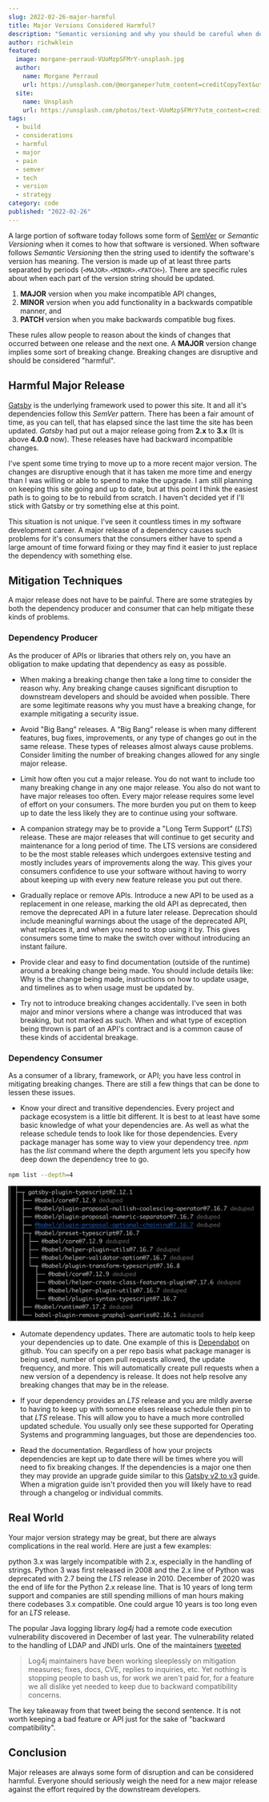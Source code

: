 ```yaml
---
slug: 2022-02-26-major-harmful
title: Major Versions Considered Harmful?
description: "Semantic versioning and why you should be careful when deciding to do a major release. A major version upgrade may be considered harmful for your project."
author: richwklein
featured:
  image: morgane-perraud-VUoMzpSFMrY-unsplash.jpg
  author:
    name: Morgane Perraud
    url: https://unsplash.com/@morganeper?utm_content=creditCopyText&utm_medium=referral&utm_source=unsplash
  site:
    name: Unsplash
    url: https://unsplash.com/photos/text-VUoMzpSFMrY?utm_content=creditCopyText&utm_medium=referral&utm_source=unsplash
tags:
  - build
  - considerations
  - harmful
  - major
  - pain
  - semver
  - tech
  - version
  - strategy
category: code
published: "2022-02-26"
---
```


A large portion of software today follows some form of [SemVer](https://semver.org/) or *Semantic Versioning* when it comes to how that software is versioned. When software follows *Semantic Versioning* then the string used to identify the software's version has meaning. The version is made up of at least three parts separated by periods (`<MAJOR>`.`<MINOR>`.`<PATCH>`). There are specific rules about when each part of the version string should be updated.

1. **MAJOR** version when you make incompatible API changes,
1. **MINOR** version when you add functionality in a backwards compatible manner, and
1. **PATCH** version when you make backwards compatible bug fixes.

These rules allow people to reason about the kinds of changes that occurred between one release and the next one. A **MAJOR** version change implies some sort of breaking change. Breaking changes are disruptive and should be considered "harmful".

## Harmful Major Release

[Gatsby](https://www.gatsbyjs.com/) is the underlying framework used to power this site. It and all it's dependencies follow this *SemVer* pattern. There has been a fair amount of time, as you can tell, that has elapsed since the last time the site has been updated. *Gatsby* had put out a major release going from **2.x** to **3.x** (It is above **4.0.0** now). These releases have had backward incompatible changes. 

I've spent some time trying to move up to a more recent major version. The changes are disruptive enough that it has taken me more time and energy than I was willing or able to spend to make the upgrade. I am still planning on keeping this site going and up to date, but at this point I think the easiest path is to going to be to rebuild from scratch. I haven't decided yet if I'll stick with Gatsby or try something else at this point.

This situation is not unique. I've seen it countless times in my software development career. A major release of a dependency causes such problems for it's consumers that the consumers either have to spend a large amount of time forward fixing or they may find it easier to just replace the dependency with something else. 

## Mitigation Techniques

A major release does not have to be painful. There are some strategies by both the dependency producer and consumer that can help mitigate these kinds of problems.

### Dependency Producer

As the producer of APIs or libraries that others rely on, you have an obligation to make updating that dependency as easy as possible. 

* When making a breaking change then take a long time to consider the reason why. Any breaking change causes significant disruption to downstream developers and should be avoided when possible. There are some legitimate reasons why you must have a breaking change, for example mitigating a security issue.

* Avoid "Big Bang" releases. A “Big Bang” release is when many different features, bug fixes, improvements, or any type of changes go out in the same release. These types of releases almost always cause problems. Consider limiting the number of breaking changes allowed for any single major release. 

* Limit how often you cut a major release. You do not want to include too many breaking change in any one major release. You also do not want to have major releases too often. Every major release requires some level of effort on your consumers. The more burden you put on them to keep up to date the less likely they are to continue using your software.

* A companion strategy may be to provide a "Long Term Support" (*LTS*) release. These are major releases that will continue to get security and maintenance for a long period of time. The LTS versions are considered to be the most stable releases which undergoes extensive testing and mostly includes years of improvements along the way. This gives your consumers confidence to use your software without having to worry about keeping up with every new feature release you put out there.

* Gradually replace or remove APIs. Introduce a new API to be used as a replacement in one release, marking the old API as deprecated, then remove the deprecated API in a future later release. Deprecation should include meaningful warnings about the usage of the deprecated API, what replaces it, and when you need to stop using it by. This gives consumers some time to make the switch over without introducing an instant failure. 

* Provide clear and easy to find documentation (outside of the runtime) around a breaking change being made. You should include details like: Why is the change being made, instructions on how to update usage, and timelines as to when usage must be updated by.

* Try not to introduce breaking changes accidentally. I've seen in both major and minor versions where a change was introduced that was breaking, but not marked as such. When and what type of exception being thrown is part of an API's contract and is a common cause of these kinds of accidental breakage.

### Dependency Consumer

As a consumer of a library, framework, or API; you have less control in mitigating breaking changes. There are still a few things that can be done to lessen these issues.

* Know your direct and transitive dependencies. Every project and package ecosystem is a little bit different. It is best to at least have some basic knowledge of what your dependencies are. As well as what the release schedule tends to look like for those dependencies. Every package manager has some way to view your dependency tree. *npm* has the *list* command where the depth argument lets you specify how deep down the dependency tree to go.

```bash
npm list --depth=4
```

![Dependency Tree Example](dependency-tree.png)

* Automate dependency updates. There are automatic tools to help keep your dependencies up to date. One example of this is [Dependabot](https://docs.github.com/en/code-security/supply-chain-security/keeping-your-dependencies-updated-automatically/about-dependabot-version-updates) on github. You can specify on a per repo basis what package manager is being used, number of open pull requests allowed, the update frequency, and more. This will automatically create pull requests when a new version of a dependency is release. It does not help resolve any breaking changes that may be in the release.

* If your dependency provides an *LTS* release and you are mildly averse to having to keep up with someone elses release schedule then pin to that *LTS* release. This will allow you to have a much more controlled updated schedule. You usually only see these supported for Operating Systems and programming languages, but those are dependencies too. 

* Read the documentation. Regardless of how your projects dependencies are kept up to date there will be times where you will need to fix breaking changes. If the dependencies is a major one then they may provide an upgrade guide similar to this [Gatsby v2 to v3](https://www.gatsbyjs.com/docs/reference/release-notes/migrating-from-v2-to-v3/) guide. When a migration guide isn't provided then you will likely have to read through a changelog or individual commits.   

## Real World

Your major version strategy may be great, but there are always complications in the real world. Here are just a few examples:

python 3.x was largely incompatible with 2.x, especially in the handling of strings. Python 3 was first released in 2008 and the 2.x line of Python was deprecated with 2.7 being the *LTS* release in 2010. December of 2020 was the end of life for the Python 2.x release line. That is 10 years of long term support and companies are still spending millions of man hours making there codebases 3.x compatible. One could argue 10 years is too long even for an *LTS* release.  

The popular Java logging library *log4j* had a remote code execution vulnerability discovered in December of last year. The vulnerability related to the handling of LDAP and JNDI urls. One of the maintainers [tweeted](https://twitter.com/yazicivo/status/1469349956880408583?s=21)

> Log4j maintainers have been working sleeplessly on mitigation measures; fixes, docs, CVE, replies to inquiries, etc. Yet nothing is stopping people to bash us, for work we aren't paid for, for a feature we all dislike yet needed to keep due to backward compatibility concerns.

The key takeaway from that tweet being the second sentence. It is not worth keeping a bad feature or API just for the sake of "backward compatibility".

## Conclusion

Major releases are always some form of disruption and can be considered harmful. Everyone should seriously weigh the need for a new major release against the effort required by the downstream developers.
